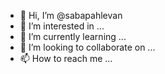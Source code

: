 - 👋 Hi, I’m @sabapahlevan
- 👀 I’m interested in ...
- 🌱 I’m currently learning ...
- 💞️ I’m looking to collaborate on ...
- 📫 How to reach me ...

<!---
sabapahlevan/sabapahlevan is a ✨ special ✨ repository because its `README.md` (this file) appears on your GitHub profile.
You can click the Preview link to take a look at your changes.
--->
